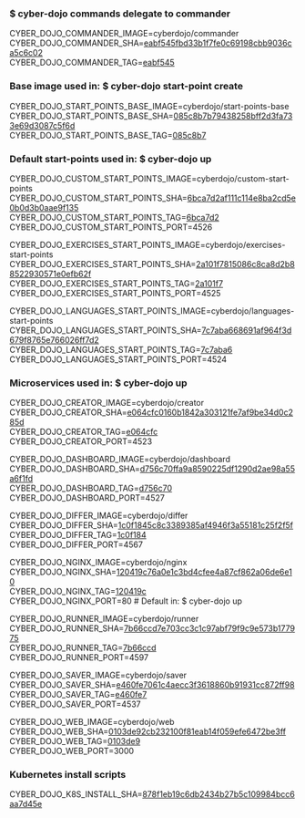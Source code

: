 ### $ cyber-dojo commands delegate to commander

CYBER_DOJO_COMMANDER_IMAGE=cyberdojo/commander  
CYBER_DOJO_COMMANDER_SHA=[eabf545fbd33b1f7fe0c69198cbb9036ca5c6c02](https://github.com/cyber-dojo/commander/commit/eabf545fbd33b1f7fe0c69198cbb9036ca5c6c02)  
CYBER_DOJO_COMMANDER_TAG=[eabf545](https://hub.docker.com/layers/cyberdojo/commander/eabf545/images/sha256-e6fa287cf259fbecc1ad6a3904000048bf135e0f627d2b553d70e1d7acbceb68)  

### Base image used in: $ cyber-dojo start-point create

CYBER_DOJO_START_POINTS_BASE_IMAGE=cyberdojo/start-points-base  
CYBER_DOJO_START_POINTS_BASE_SHA=[085c8b7b79438258bff2d3fa733e69d3087c5f6d](https://github.com/cyber-dojo/start-points-base/commit/085c8b7b79438258bff2d3fa733e69d3087c5f6d)  
CYBER_DOJO_START_POINTS_BASE_TAG=[085c8b7](https://hub.docker.com/layers/cyberdojo/start-points-base/085c8b7/images/sha256-1263c0a1ff3b66d0359e2a13a4a3afcae6f36d5dc378e6fbaaab26b7bea70b70)  

### Default start-points used in: $ cyber-dojo up

CYBER_DOJO_CUSTOM_START_POINTS_IMAGE=cyberdojo/custom-start-points  
CYBER_DOJO_CUSTOM_START_POINTS_SHA=[6bca7d2af111c114e8ba2cd5e0b0d3b0aae9f135](https://github.com/cyber-dojo/custom-start-points/commit/6bca7d2af111c114e8ba2cd5e0b0d3b0aae9f135)  
CYBER_DOJO_CUSTOM_START_POINTS_TAG=[6bca7d2](https://hub.docker.com/layers/cyberdojo/custom-start-points/6bca7d2/images/sha256-640d277894974e0977ffe9b0bdd8d4e31a889853f54f55803eadb210929b1585)  
CYBER_DOJO_CUSTOM_START_POINTS_PORT=4526

CYBER_DOJO_EXERCISES_START_POINTS_IMAGE=cyberdojo/exercises-start-points  
CYBER_DOJO_EXERCISES_START_POINTS_SHA=[2a101f7815086c8ca8d2b88522930571e0efb62f](https://github.com/cyber-dojo/exercises-start-points/commit/2a101f7815086c8ca8d2b88522930571e0efb62f)  
CYBER_DOJO_EXERCISES_START_POINTS_TAG=[2a101f7](https://hub.docker.com/layers/cyberdojo/exercises-start-points/2a101f7/images/sha256-c5f46a1315fc7e22c31f5741bbdb7253f1522a284cfeaa025af63b5dbe3cb438)  
CYBER_DOJO_EXERCISES_START_POINTS_PORT=4525

CYBER_DOJO_LANGUAGES_START_POINTS_IMAGE=cyberdojo/languages-start-points  
CYBER_DOJO_LANGUAGES_START_POINTS_SHA=[7c7aba668691af964f3d679f8765e766026ff7d2](https://github.com/cyber-dojo/languages-start-points/commit/7c7aba668691af964f3d679f8765e766026ff7d2)  
CYBER_DOJO_LANGUAGES_START_POINTS_TAG=[7c7aba6](https://hub.docker.com/layers/cyberdojo/languages-start-points/7c7aba6/images/sha256-700354a271fe17c4fd33672501241cdfc9de98896f6a89456a609991b4eb4310)  
CYBER_DOJO_LANGUAGES_START_POINTS_PORT=4524

### Microservices used in: $ cyber-dojo up

CYBER_DOJO_CREATOR_IMAGE=cyberdojo/creator  
CYBER_DOJO_CREATOR_SHA=[e064cfc0160b1842a303121fe7af9be34d0c285d](https://github.com/cyber-dojo/creator/commit/e064cfc0160b1842a303121fe7af9be34d0c285d)  
CYBER_DOJO_CREATOR_TAG=[e064cfc](https://hub.docker.com/layers/cyberdojo/creator/e064cfc/images/sha256-ecea3e379ba6cf4511a2495136136cdb395b0eba99f5fec2f18dc7d522deb9c4)  
CYBER_DOJO_CREATOR_PORT=4523

CYBER_DOJO_DASHBOARD_IMAGE=cyberdojo/dashboard  
CYBER_DOJO_DASHBOARD_SHA=[d756c70ffa9a8590225df1290d2ae98a55a6f1fd](https://github.com/cyber-dojo/dashboard/commit/d756c70ffa9a8590225df1290d2ae98a55a6f1fd)  
CYBER_DOJO_DASHBOARD_TAG=[d756c70](https://hub.docker.com/layers/cyberdojo/dashboard/d756c70/images/sha256-b296f9c5540b2e79b2f3e9b311b08bda20c6955de68eebdad08d28dd373904e6)  
CYBER_DOJO_DASHBOARD_PORT=4527

CYBER_DOJO_DIFFER_IMAGE=cyberdojo/differ  
CYBER_DOJO_DIFFER_SHA=[1c0f1845c8c3389385af4946f3a55181c25f2f5f](https://github.com/cyber-dojo/differ/commit/1c0f1845c8c3389385af4946f3a55181c25f2f5f)  
CYBER_DOJO_DIFFER_TAG=[1c0f184](https://hub.docker.com/layers/cyberdojo/differ/1c0f184/images/sha256-5a7ec6bf5e59de3872c2825ee19df60034f7b123be56119759315f70f9476558)  
CYBER_DOJO_DIFFER_PORT=4567

CYBER_DOJO_NGINX_IMAGE=cyberdojo/nginx  
CYBER_DOJO_NGINX_SHA=[120419c76a0e1c3bd4cfee4a87cf862a06de6e10](https://github.com/cyber-dojo/nginx/commit/120419c76a0e1c3bd4cfee4a87cf862a06de6e10)  
CYBER_DOJO_NGINX_TAG=[120419c](https://hub.docker.com/layers/cyberdojo/nginx/120419c/images/sha256-7f3723e945dc9a192f162f9f721e1f000739e86352ca0d8e7215689054d6cce1)  
CYBER_DOJO_NGINX_PORT=80 # Default in: $ cyber-dojo up

CYBER_DOJO_RUNNER_IMAGE=cyberdojo/runner  
CYBER_DOJO_RUNNER_SHA=[7b66ccd7e703cc3c1c97abf79f9c9e573b177975](https://github.com/cyber-dojo/runner/commit/7b66ccd7e703cc3c1c97abf79f9c9e573b177975)  
CYBER_DOJO_RUNNER_TAG=[7b66ccd](https://hub.docker.com/layers/cyberdojo/runner/7b66ccd/images/sha256-c929db388648a6da468f7d3451a48e5ec3195a356e8c3de6f41bd46e96b576ba)  
CYBER_DOJO_RUNNER_PORT=4597

CYBER_DOJO_SAVER_IMAGE=cyberdojo/saver  
CYBER_DOJO_SAVER_SHA=[e460fe7061c4aecc3f3618860b91931cc872ff98](https://github.com/cyber-dojo/saver/commit/e460fe7061c4aecc3f3618860b91931cc872ff98)  
CYBER_DOJO_SAVER_TAG=[e460fe7](https://hub.docker.com/layers/cyberdojo/saver/e460fe7/images/sha256-d42fdc7b4982e6dcd1237e93b8a5433810e6184f6a5c2ae050484e9aebd0e3bd)  
CYBER_DOJO_SAVER_PORT=4537

CYBER_DOJO_WEB_IMAGE=cyberdojo/web  
CYBER_DOJO_WEB_SHA=[0103de92cb232100f81eab14f059efe6472be3ff](https://github.com/cyber-dojo/web/commit/0103de92cb232100f81eab14f059efe6472be3ff)  
CYBER_DOJO_WEB_TAG=[0103de9](https://hub.docker.com/layers/cyberdojo/web/0103de9/images/sha256-fb31fd15c1584bc7e72533c9eb35e87f2c989e6da9fdc16a669dd08c055e62a2)  
CYBER_DOJO_WEB_PORT=3000

### Kubernetes install scripts
CYBER_DOJO_K8S_INSTALL_SHA=[878f1eb19c6db2434b27b5c109984bcc6aa7d45e](https://github.com/cyber-dojo/k8s-install/commit/878f1eb19c6db2434b27b5c109984bcc6aa7d45e)  
